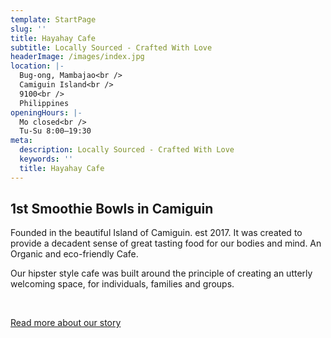 ```yaml
---
template: StartPage
slug: ''
title: Hayahay Cafe
subtitle: Locally Sourced - Crafted With Love
headerImage: /images/index.jpg
location: |-
  Bug-ong, Mambajao<br />
  Camiguin Island<br />
  9100<br />
  Philippines
openingHours: |-
  Mo closed<br />
  Tu-Su 8:00–19:30
meta:
  description: Locally Sourced - Crafted With Love
  keywords: ''
  title: Hayahay Cafe
---
```

## 1st Smoothie Bowls in Camiguin

Founded in the beautiful Island of Camiguin. est 2017. It was created to provide a decadent sense of great tasting food for our bodies and mind. An Organic and eco-friendly Cafe.

Our hipster style cafe was built around the principle of creating an utterly welcoming space, for individuals, families and groups.

<p>&nbsp;</p>
<a class="btn btn-primary" href="/story">Read more about our story</a>
